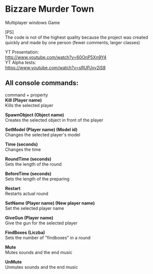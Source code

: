 # Bizzare Murder Town
Multiplayer windows Game

[PS]  
The code is not of the highest quality because the project was created quickly and made by one person (fewer comments, larger classes)

YT Presentation:  
http://www.youtube.com/watch?v=60OnP5Xn9Y4  
YT Alpha tests:  
https://www.youtube.com/watch?v=sRUPJxy2iS8  

## All console commands:  
command + property   
**Kill (Player name)**  
Kills the selected player  

**SpawnObject (Object name)**   
Creates the selected object in front of the player  

**SetModel (Player name) (Model id)**   
Changes the selected player's model  

**Time (seconds)**  
Changes the time  

**RoundTime (seconds)**  
Sets the length of the round  

**BeforeTime (seconds)**  
Sets the length of the preparing  

**Restart**  
Restarts actual round  

**SetName (Player name) (New player name)**  
Set the selected player name  

**GiveGun (Player name)**  
Give the gun for the selected player  

**FindBoxes (Liczba)**   
Sets the number of "findboxes" in a round  

**Mute**  
Mutes sounds and the end music   

**UnMute**  
Unmutes sounds and the end music  
